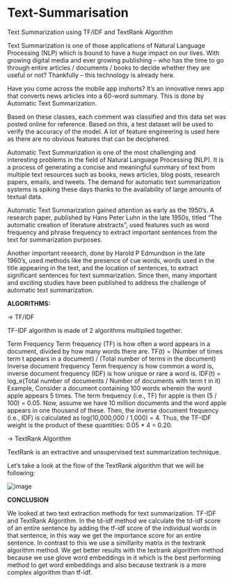 # Text-Summarisation
Text Summarization using TF/IDF and TextRank Algorithm

Text Summarization is one of those applications of Natural Language Processing (NLP) which is bound to have a huge impact on our lives. With growing digital media and ever growing publishing – who has the time to go through entire articles / documents / books to decide whether they are useful or not? Thankfully – this technology is already here.

Have you come across the mobile app inshorts? It’s an innovative news app that converts news articles into a 60-word summary. This is done by Automatic Text Summarization.

Based on these classes, each comment was classified and this data set was posted online for reference. Based on this, a test dataset will be used to verify the accuracy of the model. A lot of feature engineering is used here as there are no obvious features that can be deciphered.

Automatic Text Summarization is one of the most challenging and interesting problems in the field of Natural Language Processing (NLP). It is a process of generating a concise and meaningful summary of text from multiple text resources such as books, news articles, blog posts, research papers, emails, and tweets.
The demand for automatic text summarization systems is spiking these days thanks to the availability of large amounts of textual data.

Automatic Text Summarization gained attention as early as the 1950’s. A research paper, published by Hans Peter Luhn in the late 1950s, titled “The automatic creation of literature abstracts”, used features such as word frequency and phrase frequency to extract important sentences from the text for summarization purposes.

Another important research, done by Harold P Edmundson in the late 1960’s, used methods like the presence of cue words, words used in the title appearing in the text, and the location of sentences, to extract significant sentences for text summarization. Since then, many important and exciting studies have been published to address the challenge of automatic text summarization. 


**ALGORITHMS:**

-> TF/IDF


TF-IDF algorithm is made of 2 algorithms multiplied together.

Term Frequency
Term frequency (TF) is how often a word appears in a document, divided by how many words there are.
TF(t) = (Number of times term t appears in a document) / (Total number of terms in the document)
Inverse document frequency
Term frequency is how common a word is, inverse document frequency (IDF) is how unique or rare a word is.
IDF(t) = log_e(Total number of documents / Number of documents with term t in it)
Example, 
Consider a document containing 100 words wherein the word apple appears 5 times. The term frequency (i.e., TF) for apple is then (5 / 100) = 0.05.
Now, assume we have 10 million documents and the word apple appears in one thousand of these. Then, the inverse document frequency (i.e., IDF) is calculated as log(10,000,000 / 1,000) = 4.
Thus, the TF-IDF weight is the product of these quantities: 0.05 * 4 = 0.20.



-> TextRank Algorithm


TextRank is an extractive and unsupervised text summarization technique.
 
Let’s take a look at the flow of the TextRank algorithm that we will be following:
 

![image](https://user-images.githubusercontent.com/87649285/223955339-d9935632-0df9-4724-b992-007029344e51.png)



**CONCLUSION**



We looked at two text extraction methods for text summarization. TF-IDF and TextRank Algorithm. In the td-idf method we calculate the td-idf score of an entire sentence by adding the tf-idf score of the individual words in that sentence, in this way we get the importance score for an entire sentence. In contrast to this we use a simillarity matrix in the textrank algorithm method. We get better results with the textrank algorithm method because we use glove word embeddings in it which is the best performing method to get word embeddings and also because textrank is a more complex algorithm than tf-idf.

